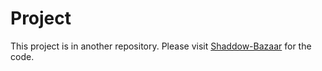 # Project

This project is in another repository. Please visit [Shaddow-Bazaar](https://github.com/lfixas/Shaddow-Bazaar) for the code.